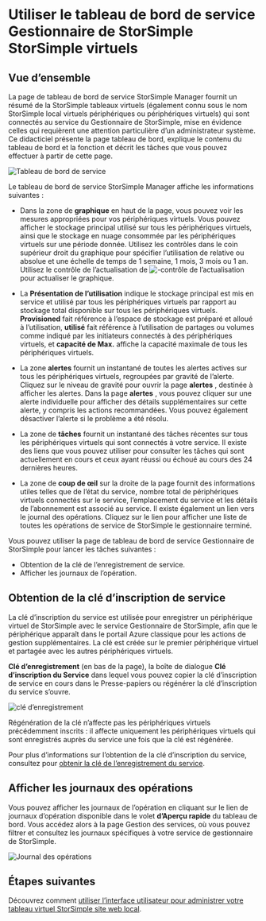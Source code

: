 <properties 
   pageTitle="Tableau de bord de la service de gestionnaire de StorSimple - tableau virtuel | Microsoft Azure"
   description="Décrit le tableau de bord Gestionnaire de StorSimple service et explique comment l’utiliser pour surveiller la santé de votre tableau virtuel StorSimple."
   services="storsimple"
   documentationCenter=""
   authors="alkohli"
   manager="carmonm"
   editor="" />
<tags 
   ms.service="storsimple"
   ms.devlang="na"
   ms.topic="article"
   ms.tgt_pltfrm="na"
   ms.workload="na"
   ms.date="04/07/2016"
   ms.author="alkohli" />

# <a name="use-the-storsimple-manager-service-dashboard-for-the-storsimple-virtual-array"></a>Utiliser le tableau de bord de service Gestionnaire de StorSimple StorSimple virtuels

## <a name="overview"></a>Vue d’ensemble

La page de tableau de bord de service StorSimple Manager fournit un résumé de la StorSimple tableaux virtuels (également connu sous le nom StorSimple local virtuels périphériques ou périphériques virtuels) qui sont connectés au service du Gestionnaire de StorSimple, mise en évidence celles qui requièrent une attention particulière d’un administrateur système. Ce didacticiel présente la page tableau de bord, explique le contenu du tableau de bord et la fonction et décrit les tâches que vous pouvez effectuer à partir de cette page.

![Tableau de bord de service](./media/storsimple-ova-service-dashboard/dashboard1.png)

Le tableau de bord de service StorSimple Manager affiche les informations suivantes :

- Dans la zone de **graphique** en haut de la page, vous pouvez voir les mesures appropriées pour vos périphériques virtuels. Vous pouvez afficher le stockage principal utilisé sur tous les périphériques virtuels, ainsi que le stockage en nuage consommée par les périphériques virtuels sur une période donnée. Utilisez les contrôles dans le coin supérieur droit du graphique pour spécifier l’utilisation de relative ou absolue et une échelle de temps de 1 semaine, 1 mois, 3 mois ou 1 an. Utilisez le contrôle de l’actualisation de ![-contrôle de l’actualisation](./media/storsimple-ova-service-dashboard/refresh-control.png) pour actualiser le graphique.

- La **Présentation de l’utilisation** indique le stockage principal est mis en service et utilisé par tous les périphériques virtuels par rapport au stockage total disponible sur tous les périphériques virtuels. **Provisioned** fait référence à l’espace de stockage est préparé et alloué à l’utilisation, **utilisé** fait référence à l’utilisation de partages ou volumes comme indiqué par les initiateurs connectés à des périphériques virtuels, et **capacité de Max.** affiche la capacité maximale de tous les périphériques virtuels.

- La zone **alertes** fournit un instantané de toutes les alertes actives sur tous les périphériques virtuels, regroupées par gravité de l’alerte. Cliquez sur le niveau de gravité pour ouvrir la page **alertes** , destinée à afficher les alertes. Dans la page **alertes** , vous pouvez cliquer sur une alerte individuelle pour afficher des détails supplémentaires sur cette alerte, y compris les actions recommandées. Vous pouvez également désactiver l’alerte si le problème a été résolu.

- La zone de **tâches** fournit un instantané des tâches récentes sur tous les périphériques virtuels qui sont connectés à votre service. Il existe des liens que vous pouvez utiliser pour consulter les tâches qui sont actuellement en cours et ceux ayant réussi ou échoué au cours des 24 dernières heures. 

- La zone de **coup de œil** sur la droite de la page fournit des informations utiles telles que de l’état du service, nombre total de périphériques virtuels connectés sur le service, l’emplacement du service et les détails de l’abonnement est associé au service. Il existe également un lien vers le journal des opérations. Cliquez sur le lien pour afficher une liste de toutes les opérations de service de StorSimple le gestionnaire terminé. 

Vous pouvez utiliser la page de tableau de bord de service Gestionnaire de StorSimple pour lancer les tâches suivantes :

- Obtention de la clé de l’enregistrement de service.
- Afficher les journaux de l’opération.

## <a name="get-the-service-registration-key"></a>Obtention de la clé d’inscription de service

La clé d’inscription du service est utilisée pour enregistrer un périphérique virtuel de StorSimple avec le service Gestionnaire de StorSimple, afin que le périphérique apparaît dans le portail Azure classique pour les actions de gestion supplémentaires. La clé est créée sur le premier périphérique virtuel et partagée avec les autres périphériques virtuels. 

**Clé d’enregistrement** (en bas de la page), la boîte de dialogue **Clé d’inscription du Service** dans lequel vous pouvez copier la clé d’inscription de service en cours dans le Presse-papiers ou régénérer la clé d’inscription du service s’ouvre.

![clé d’enregistrement](./media/storsimple-ova-service-dashboard/service-dashboard3.png)

Régénération de la clé n’affecte pas les périphériques virtuels précédemment inscrits : il affecte uniquement les périphériques virtuels qui sont enregistrés auprès du service une fois que la clé est régénérée.

Pour plus d’informations sur l’obtention de la clé d’inscription du service, consultez pour [obtenir la clé de l’enregistrement du service](storsimple-ova-manage-service.md#get-the-service-registration-key).

## <a name="view-the-operations-logs"></a>Afficher les journaux des opérations

Vous pouvez afficher les journaux de l’opération en cliquant sur le lien de journaux d’opération disponible dans le volet **d’Aperçu rapide** du tableau de bord. Vous accédez alors à la page Gestion des services, où vous pouvez filtrer et consultez les journaux spécifiques à votre service de gestionnaire de StorSimple.

![Journal des opérations](./media/storsimple-ova-service-dashboard/ops-log.png)

## <a name="next-steps"></a>Étapes suivantes

Découvrez comment [utiliser l’interface utilisateur pour administrer votre tableau virtuel StorSimple site web local](storsimple-ova-web-ui-admin.md).